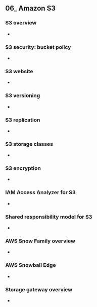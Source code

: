 ## 06_ Amazon S3

### S3 overview
-

### S3 security: bucket policy
-

### S3 website
-

### S3 versioning
-

### S3 replication
-

### S3 storage classes
-

### S3 encryption
-

### IAM Access Analyzer for S3
-

### Shared responsibility model for S3
-

### AWS Snow Family overview
-

### AWS Snowball Edge 
-

### Storage gateway overview
-